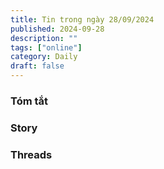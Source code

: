 ```yaml
---
title: Tin trong ngày 28/09/2024
published: 2024-09-28
description: ""
tags: ["online"]
category: Daily
draft: false
---
```


### Tóm tắt 

### Story


### Threads 
